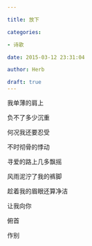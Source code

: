 ```yaml
---

title: 放下

categories:

- 诗歌

date: 2015-03-12 23:31:04

author: Herb

draft: true
---
```


我单薄的肩上

负不了多少沉重

何况我还要忍受

不时彻骨的悸动

寻爱的路上几多飘摇

风雨泥泞了我的裤脚

趁着我的眉眼还算净洁

让我向你

俯首

作别
